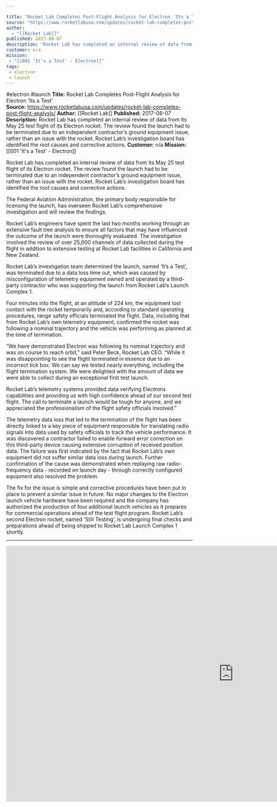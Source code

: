 ```yaml
---

title: "Rocket Lab Completes Post-Flight Analysis for Electron 'Its a Test'  "
source: "https://www.rocketlabusa.com/updates/rocket-lab-completes-post-flight-analysis/"
author:
  - "[[Rocket Lab]]"
published: 2017-08-07
description: "Rocket Lab has completed an internal review of data from its May 25 test flight of its Electron rocket. The review found the launch had to be terminated due to an independent contractor’s ground equipment issue, rather than an issue with the rocket. Rocket Lab’s investigation board has identified the root causes and corrective actions."
customer: n/a
mission:
 - "[[001 'It's a Test' - Electron]]"
tags:
 - electron
 - launch
---
```


#electron #launch
**Title:** Rocket Lab Completes Post-Flight Analysis for Electron 'Its a Test'  
**Source:** https://www.rocketlabusa.com/updates/rocket-lab-completes-post-flight-analysis/
**Author:** [[Rocket Lab]]
**Published:** 2017-08-07
**Description:** Rocket Lab has completed an internal review of data from its May 25 test flight of its Electron rocket. The review found the launch had to be terminated due to an independent contractor’s ground equipment issue, rather than an issue with the rocket. Rocket Lab’s investigation board has identified the root causes and corrective actions.
**Customer:** n/a
**Mission:** [[001 'It's a Test' - Electron]]

Rocket Lab has completed an internal review of data from its May 25 test flight of its Electron rocket. The review found the launch had to be terminated due to an independent contractor’s ground equipment issue, rather than an issue with the rocket. Rocket Lab’s investigation board has identified the root causes and corrective actions.

The Federal Aviation Administration, the primary body responsible for licensing the launch, has overseen Rocket Lab’s comprehensive investigation and will review the findings.

Rocket Lab’s engineers have spent the last two months working through an extensive fault tree analysis to ensure all factors that may have influenced the outcome of the launch were thoroughly evaluated. The investigation involved the review of over 25,000 channels of data collected during the flight in addition to extensive testing at Rocket Lab facilities in California and New Zealand.

Rocket Lab’s investigation team determined the launch, named ‘It’s a Test’, was terminated due to a data loss time out, which was caused by misconfiguration of telemetry equipment owned and operated by a third-party contractor who was supporting the launch from Rocket Lab’s Launch Complex 1.

Four minutes into the flight, at an altitude of 224 km, the equipment lost contact with the rocket temporarily and, according to standard operating procedures, range safety officials terminated the flight. Data, including that from Rocket Lab’s own telemetry equipment, confirmed the rocket was following a nominal trajectory and the vehicle was performing as planned at the time of termination.

“We have demonstrated Electron was following its nominal trajectory and was on course to reach orbit,” said Peter Beck, Rocket Lab CEO. “While it was disappointing to see the flight terminated in essence due to an incorrect tick box. We can say we tested nearly everything, including the flight termination system. We were delighted with the amount of data we were able to collect during an exceptional first test launch.

Rocket Lab’s telemetry systems provided data verifying Electrons capabilities and providing us with high confidence ahead of our second test flight. The call to terminate a launch would be tough for anyone, and we appreciated the professionalism of the flight safety officials involved.”

The telemetry data loss that led to the termination of the flight has been directly linked to a key piece of equipment responsible for translating radio signals into data used by safety officials to track the vehicle performance. It was discovered a contractor failed to enable forward error correction on this third-party device causing extensive corruption of received position data. The failure was first indicated by the fact that Rocket Lab’s own equipment did not suffer similar data loss during launch. Further confirmation of the cause was demonstrated when replaying raw radio-frequency data - recorded on launch day - through correctly configured equipment also resolved the problem.

The fix for the issue is simple and corrective procedures have been put in place to prevent a similar issue in future. No major changes to the Electron launch vehicle hardware have been required and the company has authorized the production of four additional launch vehicles as it prepares for commercial operations ahead of the test flight program. Rocket Lab’s second Electron rocket, named ‘Still Testing’, is undergoing final checks and preparations ahead of being shipped to Rocket Lab Launch Complex 1 shortly.

---

<iframe width="1227" height="690" src="https://www.youtube.com/embed/VA_8HPsua0c" title="It&#39;s a Test - Launch Day Video" frameborder="0" allow="accelerometer; autoplay; clipboard-write; encrypted-media; gyroscope; picture-in-picture; web-share" referrerpolicy="strict-origin-when-cross-origin" allowfullscreen></iframe>